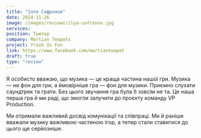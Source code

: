 ```yaml
---
title: "Ілля Сафронов"
date: 2024-11-26
image: /images/reviews/ilya-safronov.jpg
services:
position: Тьютор
company: Martian Teapots
project: Trash Is Fun
link: https://www.facebook.com/martianteapot
draft: true
type: "review"
---
```


Я особисто вважаю, що музика — це краща частина нашої гри. Музика — не фон для гри, а ймовірніше гра — фон для музики. Приємно слухати саундтрек та грати. Без цього звучання гра була б зовсім не та. Це наша перша гра й ми раді, що змогли залучити до проєкту команду VP Production. 

<!--more-->

Ми отримали важливий досвід комунікації та співпраці. Ми й раніше вважали музику важливою частиною ігор, а тепер стали ставитися до цього ще серйозніше.